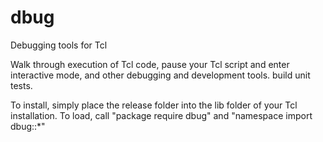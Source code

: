# dbug
 Debugging tools for Tcl
 
 Walk through execution of Tcl code, pause your Tcl script and enter interactive mode, and other debugging and development tools. build unit tests.
 
 To install, simply place the release folder into the lib folder of your Tcl installation.
 To load, call "package require dbug" and "namespace import dbug::*"